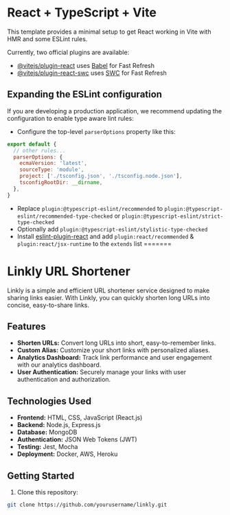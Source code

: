 # React + TypeScript + Vite

This template provides a minimal setup to get React working in Vite with HMR and some ESLint rules.

Currently, two official plugins are available:

- [@vitejs/plugin-react](https://github.com/vitejs/vite-plugin-react/blob/main/packages/plugin-react/README.md) uses [Babel](https://babeljs.io/) for Fast Refresh
- [@vitejs/plugin-react-swc](https://github.com/vitejs/vite-plugin-react-swc) uses [SWC](https://swc.rs/) for Fast Refresh

## Expanding the ESLint configuration

If you are developing a production application, we recommend updating the configuration to enable type aware lint rules:

- Configure the top-level `parserOptions` property like this:

```js
export default {
  // other rules...
  parserOptions: {
    ecmaVersion: 'latest',
    sourceType: 'module',
    project: ['./tsconfig.json', './tsconfig.node.json'],
    tsconfigRootDir: __dirname,
  },
}
```

- Replace `plugin:@typescript-eslint/recommended` to `plugin:@typescript-eslint/recommended-type-checked` or `plugin:@typescript-eslint/strict-type-checked`
- Optionally add `plugin:@typescript-eslint/stylistic-type-checked`
- Install [eslint-plugin-react](https://github.com/jsx-eslint/eslint-plugin-react) and add `plugin:react/recommended` & `plugin:react/jsx-runtime` to the `extends` list
=======
# Linkly URL Shortener

Linkly is a simple and efficient URL shortener service designed to make sharing links easier. With Linkly, you can quickly shorten long URLs into concise, easy-to-share links.

## Features

- **Shorten URLs:** Convert long URLs into short, easy-to-remember links.
- **Custom Alias:** Customize your short links with personalized aliases.
- **Analytics Dashboard:** Track link performance and user engagement with our analytics dashboard.
- **User Authentication:** Securely manage your links with user authentication and authorization.

## Technologies Used

- **Frontend:** HTML, CSS, JavaScript (React.js)
- **Backend:** Node.js, Express.js
- **Database:** MongoDB
- **Authentication:** JSON Web Tokens (JWT)
- **Testing:** Jest, Mocha
- **Deployment:** Docker, AWS, Heroku

## Getting Started

1. Clone this repository:

```bash
git clone https://github.com/yourusername/linkly.git
